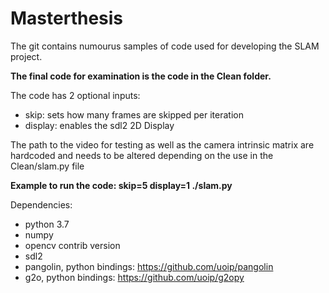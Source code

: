 # Masterthesis

The git contains numourus samples of code used for developing the SLAM project. 

**The final code for examination is the code in the Clean folder.**

The code has 2 optional inputs:
- skip: sets how many frames are skipped per iteration
- display: enables the sdl2 2D Display

The path to the video for testing as well as the camera intrinsic matrix are hardcoded and needs to be altered depending on the use in the Clean/slam.py file

**Example to run the code: skip=5 display=1 ./slam.py**

Dependencies: 
- python 3.7
- numpy
- opencv contrib version
- sdl2 
- pangolin, python bindings: https://github.com/uoip/pangolin
- g2o, python bindings: https://github.com/uoip/g2opy
